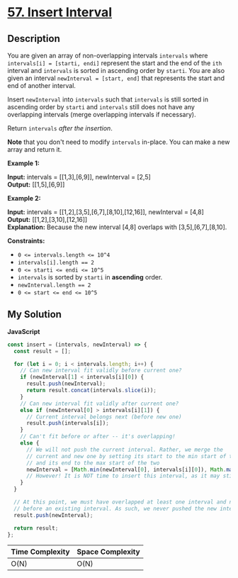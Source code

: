 # [57. Insert Interval](https://leetcode.com/problems/insert-interval)

## Description

You are given an array of non-overlapping intervals `intervals` where `intervals[i] = [starti, endi]` represent the start and the end of the `ith` interval and `intervals` is sorted in ascending order by `starti`. You are also given an interval `newInterval = [start, end]` that represents the start and end of another interval.

Insert `newInterval` into `intervals` such that `intervals` is still sorted in ascending order by `starti` and `intervals` still does not have any overlapping intervals (merge overlapping intervals if necessary).

Return `intervals` _after the insertion_.

**Note** that you don't need to modify `intervals` in-place. You can make a new array and return it.

**Example 1:**

**Input:** intervals = \[\[1,3\],\[6,9\]\], newInterval = \[2,5\]  
**Output:** \[\[1,5\],\[6,9\]\]

**Example 2:**

**Input:** intervals = \[\[1,2\],\[3,5\],\[6,7\],\[8,10\],\[12,16\]\], newInterval = \[4,8\]  
**Output:** \[\[1,2\],\[3,10\],\[12,16\]\]  
**Explanation:** Because the new interval \[4,8\] overlaps with \[3,5\],\[6,7\],\[8,10\].

**Constraints:**

- `0 <= intervals.length <= 10^4`
- `intervals[i].length == 2`
- `0 <= starti <= endi <= 10^5`
- `intervals` is sorted by `starti` in **ascending** order.
- `newInterval.length == 2`
- `0 <= start <= end <= 10^5`

## My Solution

**JavaScript**

```js
const insert = (intervals, newInterval) => {
  const result = [];

  for (let i = 0; i < intervals.length; i++) {
    // Can new interval fit validly before current one?
    if (newInterval[1] < intervals[i][0]) {
      result.push(newInterval);
      return result.concat(intervals.slice(i));
    }
    // Can new interval fit validly after current one?
    else if (newInterval[0] > intervals[i][1]) {
      // Current interval belongs next (before new one)
      result.push(intervals[i]);
    }
    // Can't fit before or after -- it's overlapping!
    else {
      // We will not push the current interval. Rather, we merge the
      // current and new one by setting its start to the min start of the two
      // and its end to the max start of the two
      newInterval = [Math.min(newInterval[0], intervals[i][0]), Math.max(newInterval[1], intervals[i][1])];
      // However! It is NOT time to insert this interval, as it may still overlap the next interval(s)
    }
  }

  // At this point, we must have overlapped at least one interval and never found a valid place
  // before an existing interval. As such, we never pushed the new interval into the result array.
  result.push(newInterval);

  return result;
};
```

| Time Complexity | Space Complexity |
| --------------- | ---------------- |
| O(N)            | O(N)             |
